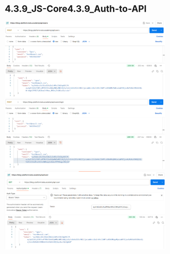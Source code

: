 # 4.3.9_JS-Core4.3.9_Auth-to-API
 
![Регистрация нового пользователя](https://github.com/UGLIPLASTIK/4.3.9_JS-Core4.3.9_Auth-to-API/blob/main/images/API-reg.png)
![Авторизация](https://github.com/UGLIPLASTIK/4.3.9_JS-Core4.3.9_Auth-to-API/blob/main/images/API-login.png)
![Получение пользователя](https://github.com/UGLIPLASTIK/4.3.9_JS-Core4.3.9_Auth-to-API/blob/main/images/API-user.png)
